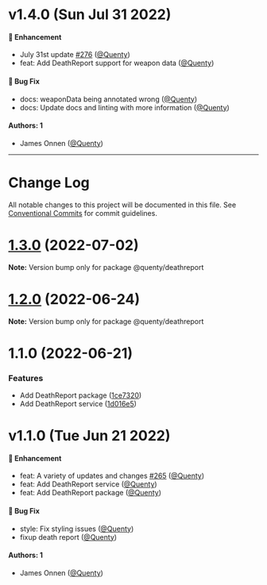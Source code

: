 # v1.4.0 (Sun Jul 31 2022)

#### 🚀 Enhancement

- July 31st update [#276](https://github.com/Quenty/NevermoreEngine/pull/276) ([@Quenty](https://github.com/Quenty))
- feat: Add DeathReport support for weapon data ([@Quenty](https://github.com/Quenty))

#### 🐛 Bug Fix

- docs: weaponData being annotated wrong ([@Quenty](https://github.com/Quenty))
- docs: Update docs and linting with more information ([@Quenty](https://github.com/Quenty))

#### Authors: 1

- James Onnen ([@Quenty](https://github.com/Quenty))

---

# Change Log

All notable changes to this project will be documented in this file.
See [Conventional Commits](https://conventionalcommits.org) for commit guidelines.

# [1.3.0](https://github.com/Quenty/NevermoreEngine/compare/@quenty/deathreport@1.2.0...@quenty/deathreport@1.3.0) (2022-07-02)

**Note:** Version bump only for package @quenty/deathreport





# [1.2.0](https://github.com/Quenty/NevermoreEngine/compare/@quenty/deathreport@1.1.0...@quenty/deathreport@1.2.0) (2022-06-24)

**Note:** Version bump only for package @quenty/deathreport





# 1.1.0 (2022-06-21)


### Features

* Add DeathReport package ([1ce7320](https://github.com/Quenty/NevermoreEngine/commit/1ce7320e56c2fca135191ef01f16ee5a81445bfe))
* Add DeathReport service ([1d016e5](https://github.com/Quenty/NevermoreEngine/commit/1d016e5e0cca8e9d4e4e766b43e3c35bdf7993a4))





# v1.1.0 (Tue Jun 21 2022)

#### 🚀 Enhancement

- feat: A variety of updates and changes [#265](https://github.com/Quenty/NevermoreEngine/pull/265) ([@Quenty](https://github.com/Quenty))
- feat: Add DeathReport service ([@Quenty](https://github.com/Quenty))
- feat: Add DeathReport package ([@Quenty](https://github.com/Quenty))

#### 🐛 Bug Fix

- style: Fix styling issues ([@Quenty](https://github.com/Quenty))
- fixup death report ([@Quenty](https://github.com/Quenty))

#### Authors: 1

- James Onnen ([@Quenty](https://github.com/Quenty))
